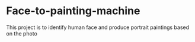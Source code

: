 # Face-to-painting-machine
This project is to identify human face and produce portrait paintings based on the photo
